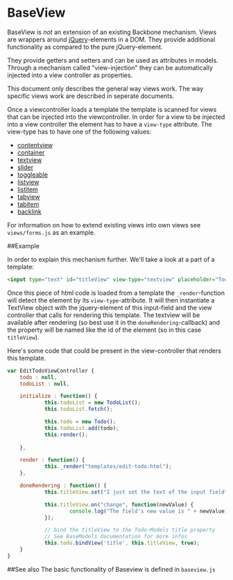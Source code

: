 BaseView
========

BaseView is *not* an extension of an existing Backbone mechanism. Views are wrappers
around [jQuery](http://jquery.com/)-elements in a DOM. They provide additional functionality
as compared to the pure jQuery-element.

They provide getters and setters and can be used as attributes in models. Through a mechanism
called "view-injection" they can be automatically injected into a view controller as properties.

This document only describes the general way views work. The way specific views work are described
in seperate documents.

Once a viewcontroller loads a template the template is scanned for views that can be injected into
the viewcontroller. In order for a view to be injected into a view controller the element has to
have a `view-type` attribute. The view-type has to have one of the following values:

* [ contentview ](views/contentview.md)
* [ container ](views/container.md)
* [ textview ](views/textview.md)
* [ slider ](views/slider.md)
* [ toggleable ](views/toggleable.md)
* [ listview ](views/listview.md)
* [ listitem ](views/listitem.md)
* [ tabview ](views/tabview.md)
* [ tabitem ](views/tabitem.md)
* [ backlink ](views/backlink.md)

For information on how to extend existing views into own views see `views/forms.js` as an example.

##Example

In order to explain this mechanism further. We'll take a look at a part of a template:

```html
<input type="text" id="titleView" view-type="textview" placeholder="Todos title" />
```

Once this piece of html code is loaded from a template the `_render`-function will detect
the element by its `view-type`-attribute. It will then instantiate a TextView object with
the jquery-element of this input-field and the view controller that calls for rendering this
template. The textview will be available after rendering (so best use it in the `doneRendering`-callback)
and the property will be named like the id of the element (so in this case `titleView`).

Here's some code that could be present in the view-controller that renders this template.

```javascript
var EditTodoViewController {
	todo : null,
	todoList : null,

	initialize : function() {
			this.todoList = new TodoList();
			this.todoList.fetch();

			this.todo = new Todo();
			this.todoList.add(todo);
			this.render();
			
	},

	render : function() {
			this._render("templates/edit-todo.html");
	},

	doneRendering : function() {
			this.titleView.set("I just set the text of the input field");

			this.titleView.on("change", function(newValue) {
					console.log("The field's new value is " + newValue);
			});

			// bind the titleView to the Todo-Models title property
			// See BaseModels documentation for more infos
			this.todo.bindView('title', this.titleView, true);
	}
}
```


##See also
The basic functionality of Baseview is defined in `baseview.js`
